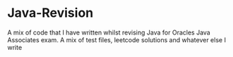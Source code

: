 # Java-Revision
A mix of code that I have written whilst revising Java for Oracles Java Associates exam. A mix of test files, leetcode solutions and whatever else I write 

